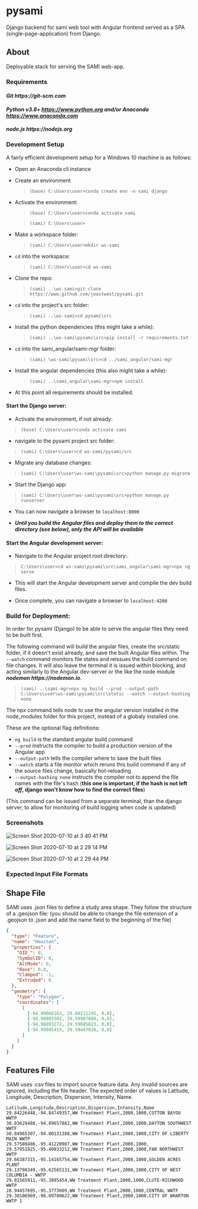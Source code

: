 # **pysami**
Django backend for sami web tool with Angular frontend served as a SPA (single-page-application) from Django.

## About
Deployable stack for serving the SAMI web-app.


### Requirements

#### **_Git https://git-scm.com_**

#### **_Python v3.8+ https://www.python.org and/or Anaconda https://www.anaconda.com_**

#### **_node.js https://nodejs.org_**


### Development Setup

A fairly efficient development setup for a Windows 10 machine is as follows:

- Open an Anaconda cli instance

- Create an environment

  > `(base) C:\Users\user>conda create env -n sami django`

- Activate the environment:

  > `(base) C:\Users\user>conda activate sami`

  > `(sami) C:\Users\user>`

- Make a workspace folder:

  > `(sami) C:\Users\user>mkdir ws-sami`

- `cd` into the workspace:

  > `(sami) C:\Users\user>cd ws-sami`

- Clone the repo:

  > `(sami) ..\ws-sami>git clone https://www.github.com/jeastwest/pysami.git`

- `cd` into the project's src folder:

  > `(sami) ..\ws-sami>cd pysami\src`

- Install the python dependencies (this might take a while):

  > `(sami) ..\ws-sami\pysami\src>pip install -r requirements.txt`

- `cd` into the sami_angular/sami-mgr folder:

  > `(sami) \ws-sami\pysami\src>cd ../sami_angular/sami-mgr`

- Install the angular dependencies (this also might take a while):

  > `(sami) ..\sami_angular\sami-mgr>npm install`

- At this point all requirements should be installed.


#### Start the Django server:

- Activate the environment, if not already:

> `(base) C:\Users\user>conda activate sami`

- navigate to the pysami project src folder:

> `(sami) C:\Users\user>cd ws-sami/pysami/src`

- Migrate any database changes:

> `(sami) C:\Users\user\ws-sami\pysami\src>python manage.py migrate`

- Start the Django app:

> `(sami) C:\Users\user\ws-sami\pysami\src>python manage.py runserver`

- You can now navigate a browser to `localhost:8000`

- **_Until you build the Angular files and deploy them to the correct directory (see below), only the API will be available_**


#### Start the Angular development server:

- Navigate to the Angular project root directory:.

> `C:\Users\user>cd ws-sami\pysami\src\sami_angular\sami-mgr>npx ng serve`

- This will start the Angular development server and compile the dev build files.

- Once complete, you can navigate a browser to `localhost:4200`


### Build for Deployment:

In order for pysami (Django) to be able to serve the angular files they need to be built first.

  The following command will build the angular files, create the src/static folder, if it doesn't exist already, and save the
  built Angular files within. The `--watch` command monitors file states and reissues the build command on file changes. It will also leave the terminal it is issued within blocking, and acting similarly to the Angular dev-server or the like the node module **_nodemon https://nodemon.io_**.

  > `(sami) ..\sami-mgr>npx ng build --prod --output-path C:\Users\user\ws-sami\pysami\src\static --watch --output-hashing none`

The npx command tells node to use the angular version installed in the node_modules folder for this project, instead of a globaly installed one.

These are the optional flag definitions:

- `ng build` is the standard angular build command
- `--prod` instructs the compiler to build a production version of the Angular app
- `--output-path` tells the compiler where to save the built files
- `--watch` starts a file monitor which reruns this build command if any of the source files change, basically hot-reloading
- `--output-hashing none` instructs the compiler not to append the file names with the file's hash (**this one is important, if the hash is not left _off_, django won't know how to find the correct files**)

(This command can be issued from a separate terminal, than the django server, to allow for monitoring of build logging when code is updated)


### Screenshots

![Screen Shot 2020-07-10 at 3 40 41 PM](https://user-images.githubusercontent.com/54405058/87201537-66112680-c2c4-11ea-9e77-6f39a7d54659.png)

![Screen Shot 2020-07-10 at 2 29 14 PM](https://user-images.githubusercontent.com/54405058/87191564-4d037800-c2ba-11ea-97f5-98473c3c552b.png)

![Screen Shot 2020-07-10 at 2 29 44 PM](https://user-images.githubusercontent.com/54405058/87201237-cbb0e300-c2c3-11ea-8db1-bcc8d153f47e.png)


### Expected Input File Formats
## Shape File
SAMI uses .json files to define a study area shape. They follow the structure of a .geojson file:
(you should be able to change the file extension of a .geojson to .json and add the name field to the beginning of the file)
```json
{
  "type": "Feature",
  "name": "Houston",
  "properties": {
    "OID_": 0,
    "SymbolID": 0,
    "AltMode": 0,
    "Base": 0.0,
    "Clamped": -1,
    "Extruded": 0
  },
  "geometry": {
    "type": "Polygon",
    "coordinates": [
      [
        [-94.99066163, 29.60211245, 0.0],
        [-94.98805502, 29.59907808, 0.0],
        [-94.98893272, 29.59605823, 0.0],
        [-94.99045415, 29.59447816, 0.0]
      ]
    ]
  }
}
 ```
## Features File
SAMI uses .csv files to import source feature data. Any invalid sources are ignored, including the file header.
The expected order of values is Latitude, Longitude, Description, Dispersion, Intensity, Name.
```csv
Latitude,Longitude,Description,Dispersion,Intensity,Name
29.84226448,-94.84749357,WW Treatment Plant,2000,1000,COTTON BAYOU WWTP
30.03629488,-94.89657882,WW Treatment Plant,2000,1000,DAYTON SOUTHWEST WWTF
30.04965307,-94.80131388,WW Treatment Plant,2000,1000,CITY OF LIBERTY MAIN WWTP
29.57580486,-95.41220907,WW Treatment Plant,2000,1000,
29.57951825,-95.40833212,WW Treatment Plant,2000,1000,FAR NORTHWEST WWTP
29.66387315,-95.14165754,WW Treatment Plant,2000,1000,GOLDEN ACRES PLANT
29.13798349,-95.62565131,WW Treatment Plant,2000,1000,CITY OF WEST COLUMBIA - WWTP
29.01565911,-95.3895454,WW Treatment Plant,2000,1000,CLUTE-RICHWOOD WWTP
28.94457695,-95.3773609,WW Treatment Plant,2000,1000,CENTRAL WWTF
29.30106969,-96.09780622,WW Treatment Plant,2000,1000,CITY OF WHARTON WWTP 1
```
